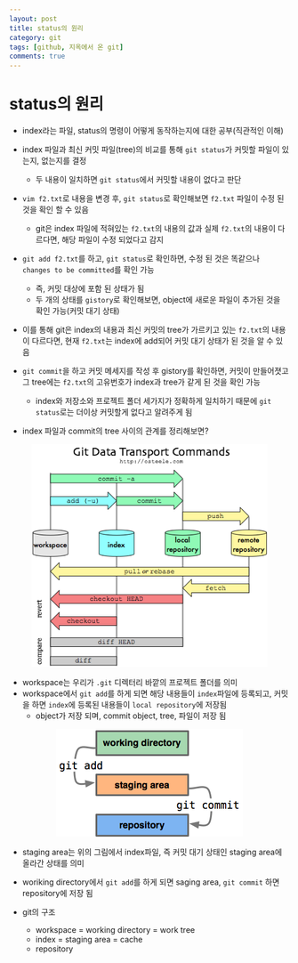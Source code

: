 ```yaml
---
layout: post
title: status의 원리
category: git
tags: [github, 지옥에서 온 git]
comments: true
---
```


# status의 원리
- index라는 파일, status의 명령이 어떻게 동작하는지에 대한 공부(직관적인 이해)

- index 파일과 최신 커밋 파일(tree)의 비교를 통해 `git status`가 커밋할 파일이 있는지, 없는지를 결정
  - 두 내용이 일치하면 `git status`에서 커밋할 내용이 없다고 판단
- `vim f2.txt`로 내용을 변경 후, `git status`로 확인해보면 `f2.txt` 파일이 수정 된 것을 확인 할 수 있음
  - git은 index 파일에 적혀있는 `f2.txt`의 내용의 값과 실제 `f2.txt`의 내용이 다르다면, 해당 파일이 수정 되었다고 감지
- `git add f2.txt`를 하고, `git status`로 확인하면, 수정 된 것은 똑같으나 `changes to be committed`를 확인 가능
  - 즉, 커밋 대상에 포함 된 상태가 됨
  - 두 개의 상태를 `gistory`로 확인해보면, object에 새로운 파일이 추가된 것을 확인 가능(커밋 대기 상태)
- 이를 통해 git은 index의 내용과 최신 커밋의 tree가 가르키고 있는 `f2.txt`의 내용이 다르다면, 현재 `f2.txt`는 index에 add되어 커밋 대기 상태가 된 것을 알 수 있음
- `git commit`을 하고 커밋 메세지를 작성 후 gistory를 확인하면, 커밋이 만들어졋고 그 tree에는 `f2.txt`의 고유번호가 index과 tree가 같게 된 것을 확인 가능
  - index와 저장소와 프로젝트 폴더 세가지가 정확하게 일치하기 때문에 `git status`로는 더이상 커밋할게 없다고 알려주게 됨

- index 파일과 commit의 tree 사이의 관계를 정리해보면?

<center>
<figure>
<img src="/assets/post_img/git/2019-02-19-190219_github_study/fig1.png" alt="views">
</figure>
</center>

- workspace는 우리가 `.git` 디렉터리 바깥의 프로젝트 폴더를 의미
- workspace에서 `git add`를 하게 되면 해당 내용들이 `index`파일에 등록되고, 커밋을 하면 `index`에 등록된 내용들이 `local repository`에 저장됨
  - object가 저장 되며, commit object, tree, 파일이 저장 됨

<center>
<figure>
<img src="/assets/post_img/git/2019-02-19-190219_github_study/fig2.png" alt="views">
</figure>
</center>

- staging area는 위의 그림에서 index파일, 즉 커밋 대기 상태인 staging area에 올라간 상태를 의미
- woriking directory에서 `git add`를 하게 되면 saging area, `git commit` 하면 repository에 저장 됨

- git의 구조
  - workspace = working directory = work tree
  - index = staging area = cache
  - repository
